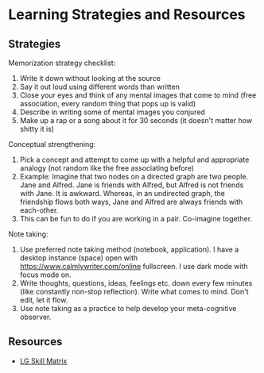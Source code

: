 # Learning Strategies and Resources

## Strategies

Memorization strategy checklist: 

1. Write it down without looking at the source
2. Say it out loud using different words than written
3. Close your eyes and think of any mental images that come to mind (free association, every random thing that pops up is valid)
4. Describe in writing some of mental images you conjured
5. Make up a rap or a song about it for 30 seconds (it doesn't matter how shitty it is)

Conceptual strengthening:

1. Pick a concept and attempt to come up with a helpful and appropriate analogy (not random like the free associating before)
2. Example: Imagine that two nodes on a directed graph are two people. Jane and Alfred. Jane is friends with Alfred, but Alfred is not friends with Jane. It is awkward. Whereas, in an undirected graph, the friendship flows both ways, Jane and Alfred are always friends with each-other.
3. This can be fun to do if you are working in a pair. Co-imagine together.

Note taking:

1. Use preferred note taking method (notebook, application). I have a desktop instance (space) open with https://www.calmlywriter.com/online fullscreen. I use dark mode with focus mode on. 
2. Write thoughts, questions, ideas, feelings etc. down every few minutes (like constantly non-stop reflection). Write what comes to mind. Don't edit, let it flow. 
3. Use note taking as a practice to help develop your meta-cognitive observer.

## Resources

- [LG Skill Matrix](http://matrix.apps.learnersguild.org/)